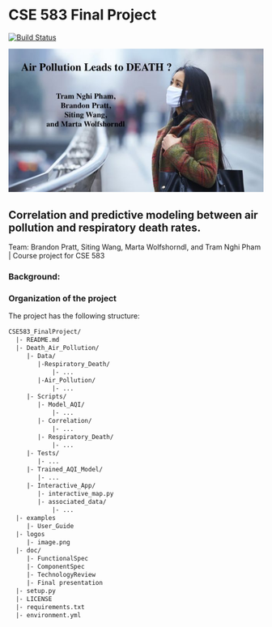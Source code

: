 # CSE 583 Final Project 

[![Build Status](https://travis-ci.org/nghitrampham/CSE583_FinalProject.svg?branch=master)](https://travis-ci.org/nghitrampham/CSE583_FinalProject)


![Alt text](logos/ReadMe.jpg?raw=true "Title")
## Correlation and predictive modeling between air pollution and respiratory death rates.
Team: Brandon Pratt, Siting Wang, Marta Wolfshorndl, and Tram Nghi Pham | Course project for CSE 583
### Background: 





### Organization of the project

The project has the following structure:

```
CSE583_FinalProject/
  |- README.md
  |- Death_Air_Pollution/
     |- Data/
        |-Respiratory_Death/
        	|- ...
        |-Air_Pollution/
        	|- ...
     |- Scripts/
        |- Model_AQI/
        	|- ...
        |- Correlation/
        	|- ...
        |- Respiratory_Death/
        	|- ...
     |- Tests/
        |- ...
     |- Trained_AQI_Model/ 
        |- ...
     |- Interactive_App/
     	|- interactive_map.py
     	|- associated_data/
     		|- ...
  |- examples
     |- User_Guide
  |- logos
     |- image.png  
  |- doc/
     |- FunctionalSpec
     |- ComponentSpec
     |- TechnologyReview
     |- Final presentation
  |- setup.py
  |- LICENSE
  |- requirements.txt
  |- environment.yml
```


<!-- ### Installation

To install FirstStop perform following steps:

* clone the repo: git clone https://github.com/sliwhu/UWHousingTeam
* run the setup.py file: python setup.py install
* run requirements.txt to ensure all dependencies exist : pip install -r requirements.txt
* go to Scripts folder: cd UWHousing/Scripts
* properly set data path os.environ ["SALES_DATA_PATH"](\UWHousingTeam\data) and 
  os.environ["SALES_DATA_FILE"] ('Merged_Data.csv') follow instructions in the house_price_model_2.py file
* run bokeh server: bokeh serve --port 5001 part1_predict_price.py
* Open another terminal and go to Scripts folder: cd UWHousing/Scripts
* run bokeh server: bokeh serve --port 5002 part2_bid_price.py
* Open another terminal and go to Scripts folder: cd UWHousing/Scripts
* run bokeh server: bokeh serve --port 5003 part3_monthly_cost.py
* go to landing page http://housing-prediction.azurewebsites.net/UWHousingTeam/html_landing_page/
* follow the User_Guide in examples folder  -->